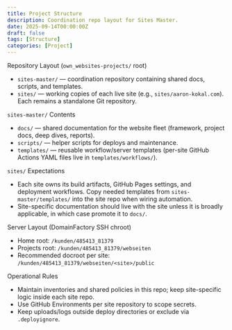```yaml
---
title: Project Structure
description: Coordination repo layout for Sites Master.
date: 2025-09-14T00:00:00Z
draft: false
tags: [Structure]
categories: [Project]
---
```


Repository Layout (`own_websites-projects/` root)
- `sites-master/` — coordination repository containing shared docs, scripts, and templates.
- `sites/` — working copies of each live site (e.g., `sites/aaron-kokal.com`). Each remains a standalone Git repository.

`sites-master/` Contents
- `docs/` — shared documentation for the website fleet (framework, project docs, deep dives, reports).
- `scripts/` — helper scripts for deploys and maintenance.
- `templates/` — reusable workflow/server templates (per-site GitHub Actions YAML files live in `templates/workflows/`).

`sites/` Expectations
- Each site owns its build artifacts, GitHub Pages settings, and deployment workflows. Copy needed templates from `sites-master/templates/` into the site repo when wiring automation.
- Site-specific documentation should live with the site unless it is broadly applicable, in which case promote it to `docs/`.

Server Layout (DomainFactory SSH chroot)
- Home root: `/kunden/485413_81379`
- Projects root: `/kunden/485413_81379/webseiten`
- Recommended docroot per site: `/kunden/485413_81379/webseiten/<site>/public`

Operational Rules
- Maintain inventories and shared policies in this repo; keep site-specific logic inside each site repo.
- Use GitHub Environments per site repository to scope secrets.
- Keep uploads/logs outside deploy directories or exclude via `.deployignore`.
